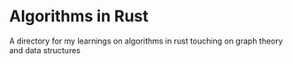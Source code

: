 # Algorithms in Rust

A directory for my learnings on algorithms in rust touching on graph theory and data structures
